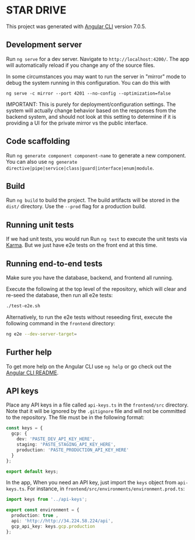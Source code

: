 # STAR DRIVE

This project was generated with [Angular CLI](https://github.com/angular/angular-cli) version 7.0.5.

## Development server

Run `ng serve` for a dev server. Navigate to `http://localhost:4200/`. The app will automatically reload if you change any of the source files.

In some circumstances you may want to run the server in "mirror" mode to debug the system running in this configuration.  You can do this with
```
ng serve -c mirror --port 4201 --no-config --optimization=false
```
IMPORTANT:  This is purely for deployment/configuration settings.  The system will actually change behavior based on the responses from the backend system,
and should not look at this setting to determine if it is providing a UI for the private mirror vs the public interface.

## Code scaffolding

Run `ng generate component component-name` to generate a new component. You can also use `ng generate directive|pipe|service|class|guard|interface|enum|module`.

## Build

Run `ng build` to build the project. The build artifacts will be stored in the `dist/` directory. Use the `--prod` flag for a production build.

## Running unit tests
If we had unit tests, you would run
Run `ng test` to execute the unit tests via [Karma](https://karma-runner.github.io).
But we just have e2e tests on the front end at this time.

## Running end-to-end tests
Make sure you have the database, backend, and frontend all running.

Execute the following at the top level of the repository, which will clear and re-seed the database, then run all e2e tests:
```BASH
./test-e2e.sh
```
Alternatively, to run the e2e tests without reseeding first, execute the following command in the `frontend` directory:
```BASH
ng e2e --dev-server-target=
```

## Further help

To get more help on the Angular CLI use `ng help` or go check out the [Angular CLI README](https://github.com/angular/angular-cli/blob/master/README.md).


## API keys

Place any API keys in a file called `api-keys.ts` in the `frontend/src` directory. Note that it will be ignored by the `.gitignore` file and will not be committed to the repository. The file must be in the following format:

```ts
const keys = {
  gcp: {
    dev: 'PASTE_DEV_API_KEY_HERE',
    staging: 'PASTE_STAGING_API_KEY_HERE',
    production: 'PASTE_PRODUCTION_API_KEY_HERE'
  }
};

export default keys;
```

In the app, When you need an API key, just import the `keys` object from `api-keys.ts`. For instance, in `frontend/src/environments/environment.prod.ts`:

```ts
import keys from '../api-keys';

export const environment = {
  production: true ,
  api: 'http://http://34.224.58.224/api',
  gcp_api_key: keys.gcp.production
};
```

